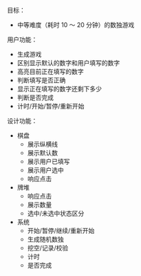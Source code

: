 目标：
- 中等难度（耗时 10 ～ 20 分钟）的数独游戏

用户功能：
- 生成游戏
- 区别显示默认的数字和用户填写的数字
- 高亮目前正在填写的数字
- 判断填写是否正确
- 显示正在填写的数字还剩下多少
- 判断是否完成
- 计时/开始/暂停/重新开始

设计功能：
- 棋盘
  - 展示纵横线
  - 展示默认数
  - 展示用户已填写
  - 展示用户选中
  - 响应点击
- 牌堆
  - 响应点击
  - 展示数量
  - 选中/未选中状态区分
- 系统
  - 开始/暂停/继续/重新开始
  - 生成随机数独
  - 挖空/记录/校验
  - 计时
  - 是否完成
